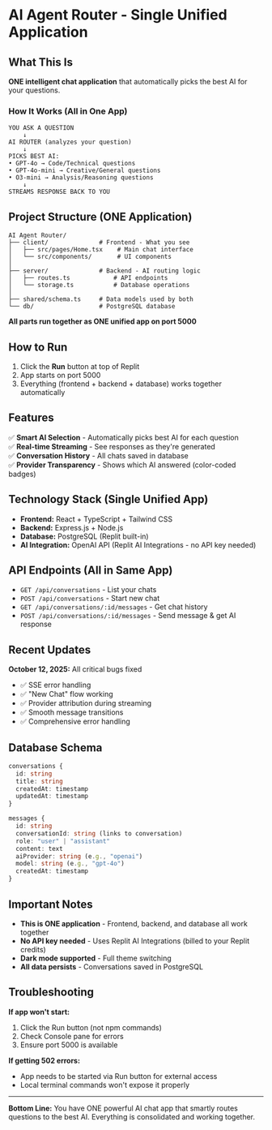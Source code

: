 # AI Agent Router - Single Unified Application

## What This Is
**ONE intelligent chat application** that automatically picks the best AI for your questions.

### How It Works (All in One App)
```
YOU ASK A QUESTION
    ↓
AI ROUTER (analyzes your question)
    ↓
PICKS BEST AI:
• GPT-4o → Code/Technical questions
• GPT-4o-mini → Creative/General questions  
• O3-mini → Analysis/Reasoning questions
    ↓
STREAMS RESPONSE BACK TO YOU
```

## Project Structure (ONE Application)

```
AI Agent Router/
├── client/              # Frontend - What you see
│   ├── src/pages/Home.tsx    # Main chat interface
│   └── src/components/       # UI components
│
├── server/              # Backend - AI routing logic
│   ├── routes.ts            # API endpoints
│   └── storage.ts           # Database operations
│
├── shared/schema.ts     # Data models used by both
└── db/                  # PostgreSQL database
```

**All parts run together as ONE unified app on port 5000**

## How to Run

1. Click the **Run** button at top of Replit
2. App starts on port 5000
3. Everything (frontend + backend + database) works together automatically

## Features

✅ **Smart AI Selection** - Automatically picks best AI for each question  
✅ **Real-time Streaming** - See responses as they're generated  
✅ **Conversation History** - All chats saved in database  
✅ **Provider Transparency** - Shows which AI answered (color-coded badges)  

## Technology Stack (Single Unified App)

- **Frontend:** React + TypeScript + Tailwind CSS
- **Backend:** Express.js + Node.js  
- **Database:** PostgreSQL (Replit built-in)
- **AI Integration:** OpenAI API (Replit AI Integrations - no API key needed)

## API Endpoints (All in Same App)

- `GET /api/conversations` - List your chats
- `POST /api/conversations` - Start new chat
- `GET /api/conversations/:id/messages` - Get chat history
- `POST /api/conversations/:id/messages` - Send message & get AI response

## Recent Updates

**October 12, 2025:** All critical bugs fixed
- ✅ SSE error handling 
- ✅ "New Chat" flow working
- ✅ Provider attribution during streaming
- ✅ Smooth message transitions
- ✅ Comprehensive error handling

## Database Schema

```typescript
conversations {
  id: string
  title: string
  createdAt: timestamp
  updatedAt: timestamp
}

messages {
  id: string
  conversationId: string (links to conversation)
  role: "user" | "assistant"
  content: text
  aiProvider: string (e.g., "openai")
  model: string (e.g., "gpt-4o")
  createdAt: timestamp
}
```

## Important Notes

- **This is ONE application** - Frontend, backend, and database all work together
- **No API key needed** - Uses Replit AI Integrations (billed to your Replit credits)
- **Dark mode supported** - Full theme switching
- **All data persists** - Conversations saved in PostgreSQL

## Troubleshooting

**If app won't start:**
1. Click the Run button (not npm commands)
2. Check Console pane for errors
3. Ensure port 5000 is available

**If getting 502 errors:**
- App needs to be started via Run button for external access
- Local terminal commands won't expose it properly

---

**Bottom Line:** You have ONE powerful AI chat app that smartly routes questions to the best AI. Everything is consolidated and working together.

